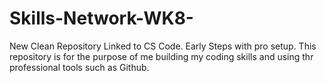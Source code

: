 # Skills-Network-WK8-
New Clean Repository Linked to CS Code.  Early Steps with pro setup. 
This repository is for the purpose of me building my coding skills and using thr professional tools such as Github. 
